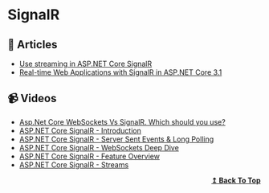 # SignalR

## 📝 Articles

- [Use streaming in ASP.NET Core SignalR](https://docs.microsoft.com/en-us/aspnet/core/signalr/streaming?view=aspnetcore-5.0)
- [Real-time Web Applications with SignalR in ASP.NET Core 3.1](https://procodeguide.com/programming/real-time-web-with-signalr-in-aspnet-core/)

## 📹 Videos
- [Asp.Net Core WebSockets Vs SignalR. Which should you use?](https://www.youtube.com/watch?v=ycVgXe6v1VQ)
- [ASP.NET Core SignalR - Introduction](https://www.youtube.com/watch?v=OwiOvNwc7qc&t=201s)
- [ASP.NET Core SignalR - Server Sent Events & Long Polling](https://www.youtube.com/watch?v=NhDu1AcV79A&t=502s)
- [ASP.NET Core SignalR - WebSockets Deep Dive](https://www.youtube.com/watch?v=6W5gmRgmbuc)
- [ASP.NET Core SignalR - Feature Overview](https://www.youtube.com/watch?v=q5ZHAUUAlQE)
- [ASP.NET Core SignalR - Streams](https://www.youtube.com/watch?v=JVFWCsz-oQY)

<div align="right">
  <b><a href="#contents">↥ Back To Top</a></b>
</div>
